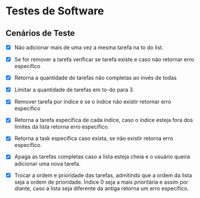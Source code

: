 # Testes de Software

## Cenários de Teste

- [x] Não adicionar mais de uma vez a mesma tarefa na to do list.

- [x] Se for remover a tarefa verificar se tarefa existe e caso não retornar erro específico

- [x] Retorna a quantidade de tarefas não completas ao invés de todas

- [x] Limitar a quantidade de tarefas em to-do para 3

- [x] Remover tarefa por índice e se o indice não existir retornar erro específico

- [x] Retorna a tarefa específica de cada índice, caso o índice esteja fora dos limites da lista retorna erro específico.

- [x] Retorna a task específica caso exista, se não existir retorna erro específico.

- [x] Apaga as tarefas completas caso a lista esteja cheia e o usuário queira adicionar uma nova tarefa.

- [x] Trocar a ordem e prioridade das tarefas, admitindo que a ordem da lista seja a ordem de prioridade. Índice 0 seja a mais prioritária e assim por diante, caso a lista seja diferente da antiga retorna um erro específico.
